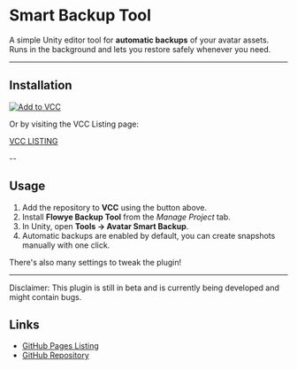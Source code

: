 # Smart Backup Tool

A simple Unity editor tool for **automatic backups** of your avatar assets.  
Runs in the background and lets you restore safely whenever you need.

---

## Installation

[![Add to VCC](https://img.shields.io/badge/Add%20to%20VCC-Click-blue)](vcc://vpm/addRepo?url=https%3A%2F%2Fdummics.github.io%2Funity-smart-backup%2Findex.json)

Or by visiting the VCC Listing page:

[VCC LISTING](https://dummics.github.io/unity-smart-backup/)

--

## Usage

1. Add the repository to **VCC** using the button above.  
2. Install **Flowye Backup Tool** from the *Manage Project* tab.  
3. In Unity, open **Tools → Avatar Smart Backup**.  
4. Automatic backups are enabled by default, you can create snapshots manually with one click.

There's also many settings to tweak the plugin!

---

Disclaimer: This plugin is still in beta and is currently being developed and might contain bugs.

## Links

- [GitHub Pages Listing](https://dummics.github.io/flowye-backup-tool/index.json)  
- [GitHub Repository](https://github.com/dummics/flowye-backup-tool)
